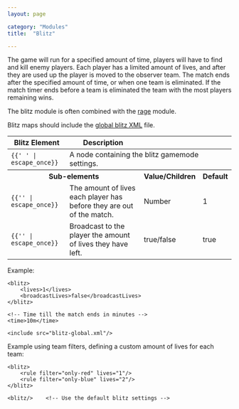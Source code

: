 ```yaml
---
layout: page

category: "Modules"
title:  "Blitz"

---
```


The game will run for a specified amount of time, players will have to find and kill enemy players.
Each player has a limited amount of lives, and after they are used up the player is moved to the observer team.
The match ends after the specified amount of time, or when one team is eliminated.
If the match timer ends before a team is eliminated the team with the most players remaining wins.

The blitz module is often combined with the [rage](/modules/gamemode_other#rage) module.

Blitz maps should include the [global blitz XML](https://github.com/OvercastNetwork/maps.oc.tc/blob/master/Include/blitz-global.xml) file.

<div class='table-responsive'>
  <table class='table table-striped table-condensed'>
    <thead>
      <tr>
        <th>Blitz Element</th>
        <th>Description</th>
        <th></th>
        <th></th>
      </tr>
    </thead>
    <tbody>
      <tr>
        <td>
          <span class='highlight'>
            <code>{{'<blitz> </blitz>' | escape_once}}</code>
          </span>
        </td>
        <td colspan='3'>A node containing the blitz gamemode settings.</td>
      </tr>
      <tr>
        <th colspan='2'>Sub-elements</th>
        <th>Value/Children</th>
        <th>Default</th>
      </tr>
      <tr>
        <td>
          <span class='highlight'>
            <code>{{'<lives>' | escape_once}}</code>
          </span>
        </td>
        <td>
          The amount of lives each player has before they are out of the match.
        </td>
        <td>
          <span class='label label-primary'>Number</span>
        </td>
        <td>1</td>
      </tr>
      <tr>
        <td>
          <span class='highlight'>
            <code>{{'<broadcastLives>' | escape_once}}</code>
          </span>
        </td>
        <td>
          Broadcast to the player the amount of lives they have left.
        </td>
        <td>
          <span class='label label-primary'>true/false</span>
        </td>
        <td>true</td>
      </tr>
    </tbody>
  </table>
</div>

Example:

    <blitz>
        <lives>1</lives>
        <broadcastLives>false</broadcastLives>
    </blitz>

    <!-- Time till the match ends in minutes -->
    <time>10m</time>

    <include src="blitz-global.xml"/>
    
Example using team filters, defining a custom amount of lives for each team:

    <blitz>
        <rule filter="only-red" lives="1"/>
        <rule filter="only-blue" lives="2"/>
    </blitz>

````
<blitz/>    <!-- Use the default blitz settings -->
````
